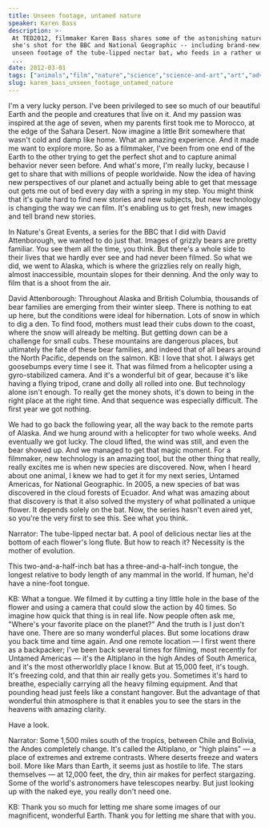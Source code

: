 ```yaml
---
title: Unseen footage, untamed nature
speaker: Karen Bass
description: >-
 At TED2012, filmmaker Karen Bass shares some of the astonishing nature footage
 she's shot for the BBC and National Geographic -- including brand-new, previously
 unseen footage of the tube-lipped nectar bat, who feeds in a rather unusual way
 ...
date: 2012-03-01
tags: ["animals","film","nature","science","science-and-art","art","adventure","biodiversity","exploration","biology","life","travel","cosmos","environment","photography"]
slug: karen_bass_unseen_footage_untamed_nature
---
```


I'm a very lucky person. I've been privileged to see so much of our beautiful Earth and
the people and creatures that live on it. And my passion was inspired at the age of seven,
when my parents first took me to Morocco, at the edge of the Sahara Desert. Now imagine a
little Brit somewhere that wasn't cold and damp like home. What an amazing experience. And
it made me want to explore more. So as a filmmaker, I've been from one end of the Earth to
the other trying to get the perfect shot and to capture animal behavior never seen before.
And what's more, I'm really lucky, because I get to share that with millions of people
worldwide. Now the idea of having new perspectives of our planet and actually being able
to get that message out gets me out of bed every day with a spring in my step. You might
think that it's quite hard to find new stories and new subjects, but new technology is
changing the way we can film. It's enabling us to get fresh, new images and tell brand new
stories.

In Nature's Great Events, a series for the BBC that I did with David Attenborough, we
wanted to do just that. Images of grizzly bears are pretty familiar. You see them all the
time, you think. But there's a whole side to their lives that we hardly ever see and had
never been filmed. So what we did, we went to Alaska, which is where the grizzlies rely on
really high, almost inaccessible, mountain slopes for their denning. And the only way to
film that is a shoot from the air.

David Attenborough: Throughout Alaska and British Columbia, thousands of bear families are
emerging from their winter sleep. There is nothing to eat up here, but the conditions were
ideal for hibernation. Lots of snow in which to dig a den. To find food, mothers must lead
their cubs down to the coast, where the snow will already be melting. But getting down can
be a challenge for small cubs. These mountains are dangerous places, but ultimately the
fate of these bear families, and indeed that of all bears around the North Pacific,
depends on the salmon. KB: I love that shot. I always get goosebumps every time I see it.
That was filmed from a helicopter using a gyro-stabilized camera. And it's a wonderful bit
of gear, because it's like having a flying tripod, crane and dolly all rolled into one.
But technology alone isn't enough. To really get the money shots, it's down to being in
the right place at the right time. And that sequence was especially difficult. The first
year we got nothing.

We had to go back the following year, all the way back to the remote parts of Alaska. And
we hung around with a helicopter for two whole weeks. And eventually we got lucky. The
cloud lifted, the wind was still, and even the bear showed up. And we managed to get that
magic moment. For a filmmaker, new technology is an amazing tool, but the other thing that
really, really excites me is when new species are discovered. Now, when I heard about one
animal, I knew we had to get it for my next series, Untamed Americas, for National
Geographic. In 2005, a new species of bat was discovered in the cloud forests of Ecuador.
And what was amazing about that discovery is that it also solved the mystery of what
pollinated a unique flower. It depends solely on the bat. Now, the series hasn't even aired
yet, so you're the very first to see this. See what you think. 

Narrator: The tube-lipped nectar bat. A pool of delicious nectar lies at the bottom of
each flower's long flute. But how to reach it? Necessity is the mother of evolution.

This two-and-a-half-inch bat has a three-and-a-half-inch tongue, the longest relative to
body length of any mammal in the world. If human, he'd have a nine-foot tongue.

KB: What a tongue. We filmed it by cutting a tiny little hole in the base of the flower
and using a camera that could slow the action by 40 times. So imagine how quick that thing
is in real life. Now people often ask me, "Where's your favorite place on the planet?" And
the truth is I just don't have one. There are so many wonderful places. But some locations
draw you back time and time again. And one remote location — I first went there as a
backpacker; I've been back several times for filming, most recently for Untamed Americas —
it's the Altiplano in the high Andes of South America, and it's the most otherworldly
place I know. But at 15,000 feet, it's tough. It's freezing cold, and that thin air really
gets you. Sometimes it's hard to breathe, especially carrying all the heavy filming
equipment. And that pounding head just feels like a constant hangover. But the advantage
of that wonderful thin atmosphere is that it enables you to see the stars in the heavens
with amazing clarity.

Have a look.

Narrator: Some 1,500 miles south of the tropics, between Chile and Bolivia, the Andes
completely change. It's called the Altiplano, or "high plains" — a place of extremes and
extreme contrasts. Where deserts freeze and waters boil. More like Mars than Earth, it
seems just as hostile to life. The stars themselves — at 12,000 feet, the dry, thin air
makes for perfect stargazing. Some of the world's astronomers have telescopes nearby. But
just looking up with the naked eye, you really don't need one. 

KB: Thank you so much for letting me share some images of our magnificent, wonderful
Earth. Thank you for letting me share that with you. 

<!--
ad_duration=3.33
comment_count=72
event="TED2012"
external_start_time=0
intro_duration=11.82
is_subtitle_required="False"
is_talk_featured="True"
language="en"
language_swap="False"
native_language="en"
number_of_related_talks=6
number_of_speakers=1
number_of_subtitled_videos=29
number_of_tags=15
number_of_talk_download_languages=29
number_of_talk_more_resources=0
number_of_talk_recommendations=0
number_of_talks_take_actions=0
post_ad_duration=0.83
published_timestamp="2012-05-09 15:32:39"
recording_date="2012-03-01"
speaker_description="Natural history filmmaker"
speaker_is_published=1
speaker_name="Karen Bass"
talk_name="Unseen footage, untamed nature"
talks_tags=["animals","film","nature","science","science-and-art","art","adventure","biodiversity","exploration","biology","life","travel","cosmos","environment","photography"]
url_audio="https://download.ted.com/talks/KarenBass_2012.mp3?apikey=acme-roadrunner"
url_photo_speaker="https://pe.tedcdn.com/images/ted/09be27b3b73d939f5024e31f273d9da919ffe324_254x191.jpg"
url_photo_talk="https://s3.amazonaws.com/talkstar-photos/uploads/7db856a6-a0b2-43ff-a96a-00ce6a79a753/KarenBass_2012-embed.jpg"
url_webpage="https://www.ted.com/talks/karen_bass_unseen_footage_untamed_nature"
video_type_name="TED Stage Talk"
-->